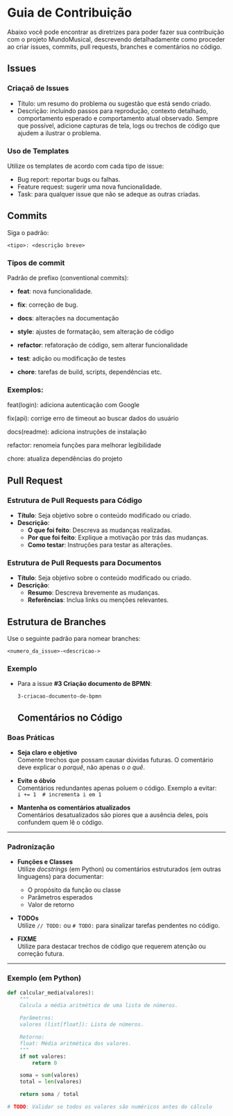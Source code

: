 # Guia de Contribuição

Abaixo você pode encontrar as diretrizes para poder fazer sua contribuição com o projeto MundoMusical, descrevendo detalhadamente como proceder ao criar issues, commits, pull requests, branches e comentários no código.

## Issues


### Criaçaõ de Issues

- Título: um resumo do problema ou sugestão que está sendo criado.
- Descrição: incluindo passos para reprodução, contexto detalhado, comportamento esperado e comportamento atual observado. Sempre que possível, adicione capturas de tela, logs ou trechos de código que ajudem a ilustrar o problema.

### Uso de Templates

Utilize os templates de acordo com cada tipo de issue:

- Bug report: reportar bugs ou falhas.
- Feature request: sugerir uma nova funcionalidade.
- Task: para qualquer issue que não se adeque as outras criadas.

## Commits
Siga o padrão:

```
<tipo>: <descrição breve>
```
### Tipos de commit
Padrão de prefixo (conventional commits):

- **feat**: nova funcionalidade.

- **fix**: correção de bug.

- **docs**: alterações na documentação

- **style**: ajustes de formatação, sem alteração de código

- **refactor**: refatoração de código, sem alterar funcionalidade

- **test**: adição ou modificação de testes

- **chore**: tarefas de build, scripts, dependências etc.

### Exemplos:

feat(login): adiciona autenticação com Google

fix(api): corrige erro de timeout ao buscar dados do usuário

docs(readme): adiciona instruções de instalação

refactor: renomeia funções para melhorar legibilidade

chore: atualiza dependências do projeto

## Pull Request

### Estrutura de Pull Requests para Código

- **Título**: Seja objetivo sobre o conteúdo modificado ou criado.
- **Descrição**:
  - **O que foi feito**: Descreva as mudanças realizadas.
  - **Por que foi feito**: Explique a motivação por trás das mudanças.
  - **Como testar**: Instruções para testar as alterações.

### Estrutura de Pull Requests para Documentos

- **Título**: Seja objetivo sobre o conteúdo modificado ou criado.
- **Descrição**:
  - **Resumo**: Descreva brevemente as mudanças.
  - **Referências**: Inclua links ou menções relevantes.

## Estrutura de Branches

Use o seguinte padrão para nomear branches:

```
<numero_da_issue>-<descricao->
```

### Exemplo

- Para a issue **#3 Criação documento de BPMN**:

  ```
  3-criacao-documento-de-bpmn
  ```

  ## Comentários no Código

### Boas Práticas

- **Seja claro e objetivo**  
  Comente trechos que possam causar dúvidas futuras. O comentário deve explicar o *porquê*, não apenas o *o quê*.

- **Evite o óbvio**  
  Comentários redundantes apenas poluem o código. Exemplo a evitar:  
  `i += 1  # incrementa i em 1`

- **Mantenha os comentários atualizados**  
  Comentários desatualizados são piores que a ausência deles, pois confundem quem lê o código.

---

### Padronização

- **Funções e Classes**  
  Utilize *docstrings* (em Python) ou comentários estruturados (em outras linguagens) para documentar:
  - O propósito da função ou classe
  - Parâmetros esperados
  - Valor de retorno

- **TODOs**  
  Utilize `// TODO:` ou `# TODO:` para sinalizar tarefas pendentes no código.

- **FIXME**  
  Utilize para destacar trechos de código que requerem atenção ou correção futura.

---

### Exemplo (em Python)

```python
def calcular_media(valores):
    """
    Calcula a média aritmética de uma lista de números.

    Parâmetros:
    valores (list[float]): Lista de números.

    Retorno:
    float: Média aritmética dos valores.
    """
    if not valores:
        return 0 

    soma = sum(valores)
    total = len(valores)

    return soma / total

# TODO: Validar se todos os valores são numéricos antes do cálculo
```